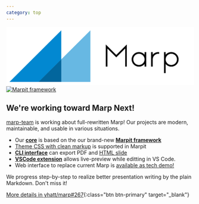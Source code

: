 ```yaml
---
category: top
---
```


<div class="col-xs-12 col-sm-6 col-lg-5 col-lg-offset-1 text-center">
  <a href="https://github.com/marp-team/marp" target="_blank">
    <img src="https://raw.githubusercontent.com/marp-team/marp/master/marp.png" class="marp-next" alt="Marp" />
  </a>
</div>
<div class="col-xs-12 col-sm-6 col-lg-5 text-center">
  <a href="https://marpit.marp.app" target="_blank">
    <img src="https://marpit.marp.app/marpit.png" class="marp-next" alt="Marpit framework" />
  </a>
</div>
<div class="col-xs-12" markdown="1">

## We're working toward Marp Next!

[marp-team](https://github.com/marp-team) is working about full-rewritten Marp! Our projects are modern, maintainable, and usable in various situations.

- Our [**core**](https://github.com/marp-team/marp-core) is based on the our brand-new [**Marpit framework**](https://marpit.marp.app)
- [Theme CSS with clean markup](https://marpit.marp.app/theme-css) is supported in Marpit
- [**CLI interface**](https://github.com/marp-team/marp-cli) can export PDF and [HTML slide](https://github.com/yhatt/marp-cli-example)
- [**VSCode extension**](https://marketplace.visualstudio.com/items?itemName=marp-team.marp-vscode) allows live-preview while editting in VS Code.
- Web interface to replace current Marp is [available as tech demo!](https://web.marp.app/)

We progress step-by-step to realize better presentation writing by the plain Markdown. Don't miss it!

[<i class="fa fa-angle-double-right" aria-hidden="true"></i> More details in yhatt/marp#267](https://github.com/yhatt/marp/issues/267){:class="btn btn-primary" target="\_blank"}

</div>
